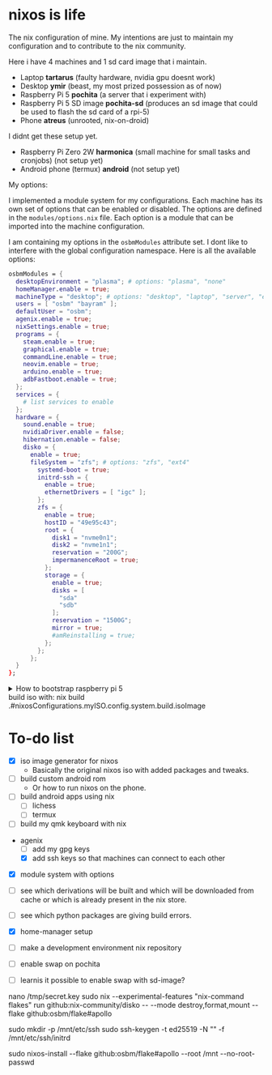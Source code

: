 # nixos is life
The nix configuration of mine. My intentions are just to maintain my configuration and to contribute to the nix community.

Here i have 4 machines and 1 sd card image that i maintain.
- Laptop **tartarus** (faulty hardware, nvidia gpu doesnt work)
- Desktop **ymir** (beast, my most prized possession as of now)
- Raspberry Pi 5 **pochita** (a server that i experiment with)
- Raspberry Pi 5 SD image **pochita-sd** (produces an sd image that could be used to flash the sd card of a rpi-5)
- Phone **atreus** (unrooted, nix-on-droid)

I didnt get these setup yet.
- Raspberry Pi Zero 2W **harmonica** (small machine for small tasks and cronjobs) (not setup yet)
- Android phone (termux) **android** (not setup yet)

My options:

I implemented a module system for my configurations. Each machine has its own set of options that can be enabled or disabled. The options are defined in the `modules/options.nix` file. Each option is a module that can be imported into the machine configuration.

I am containing my options in the `osbmModules` attribute set. I dont like to interfere with the global configuration namespace. Here is all the available options:

```nix
osbmModules = {
  desktopEnvironment = "plasma"; # options: "plasma", "none"
  homeManager.enable = true;
  machineType = "desktop"; # options: "desktop", "laptop", "server", "embedded", "mobile"
  users = [ "osbm" "bayram" ];
  defaultUser = "osbm";
  agenix.enable = true;
  nixSettings.enable = true;
  programs = {
    steam.enable = true;
    graphical.enable = true;
    commandLine.enable = true;
    neovim.enable = true;
    arduino.enable = true;
    adbFastboot.enable = true;
  };
  services = {
    # list services to enable
  };
  hardware = {
    sound.enable = true;
    nvidiaDriver.enable = false;
    hibernation.enable = false;
    disko = {
      enable = true;
      fileSystem = "zfs"; # options: "zfs", "ext4"
        systemd-boot = true;
        initrd-ssh = {
          enable = true;
          ethernetDrivers = [ "igc" ];
        };
        zfs = {
          enable = true;
          hostID = "49e95c43";
          root = {
            disk1 = "nvme0n1";
            disk2 = "nvme1n1";
            reservation = "200G";
            impermanenceRoot = true;
          };
          storage = {
            enable = true;
            disks = [
              "sda"
              "sdb"
            ];
            reservation = "1500G";
            mirror = true;
            #amReinstalling = true;
          };
        };
      };
  }
};
```




<details>
  <summary> How to bootstrap raspberry pi 5</summary>

## How to use raspberry pi 5

I have 2 configurations for the raspberry pi 5. One is for the sd card (basically bootstraps the system) and the other is for my customized system itself.

build the image first (this took about 4 hours on ymir (binfmt for aarch64 needs to be enabled if you are building on x86_64))
```sh
$ nix build -L '.#nixosConfigurations.pochita-sd.config.system.build.sdImage'
```

then to flash the image to the sd card enable zstd
```sh
$ nix-shell -p zstd
```

then flash the image to the sd card
```sh
$ zstdcat nixos-sd-image-24.05.20241116.e8c38b7-aarch64-linux.img.zst | dd of=/dev/sda status=progress
```

and voila! when you plug the sd card to the raspberry pi 5 it will boot up with the configuration that you have built. And then you can ssh into it and further configure it.

</details>
build iso with:
 nix build .#nixosConfigurations.myISO.config.system.build.isoImage

# To-do list

- [x] iso image generator for nixos
    - Basically the original nixos iso with added packages and tweaks.
- [ ] build custom android rom
    - Or how to run nixos on the phone.
- [ ] build android apps using nix
    - [ ] lichess
    - [ ] termux
- [ ] build my qmk keyboard with nix
- agenix
    - [ ] add my gpg keys
    - [x] add ssh keys so that machines can connect to each other
- [x] module system with options
- [ ] see which derivations will be built and which will be downloaded from cache or which is already present in the nix store.
- [ ] see which python packages are giving build errors.
- [x] home-manager setup
- [ ] make a development environment nix repository
- [ ] enable swap on pochita
- [ ] learnis it possible to enable swap with sd-image?


nano /tmp/secret.key
sudo nix --experimental-features "nix-command flakes" run github:nix-community/disko -- --mode destroy,format,mount --flake github:osbm/flake#apollo

sudo mkdir -p /mnt/etc/ssh
sudo ssh-keygen -t ed25519 -N "" -f /mnt/etc/ssh/initrd

sudo nixos-install --flake github:osbm/flake#apollo --root /mnt --no-root-passwd
